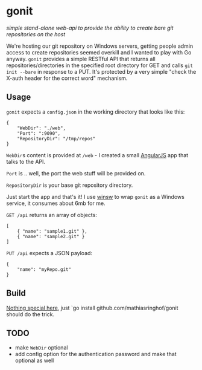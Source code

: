gonit
=====

*simple stand-alone web-api to provide the ability to create bare git repositories on the host*

We're hosting our git repository on Windows servers, getting people admin access to create repositories seemed overkill and I wanted to play with Go anyway. `gonit` provides a simple RESTful API that returns all repositories/directories in the specified root directory for GET and calls `git init --bare` in response to a PUT. It's protected by a very simple "check the X-auth header for the correct word" mechanism.

Usage
-----

`gonit` expects a `config.json` in the working directory that looks like this:

    {
        "WebDir": "./web",
        "Port": ":9090",
        "RepositoryDir": "/tmp/repos"
    }

`WebDir`s content is provided at `/web` - I created a small [AngularJS](http://angularjs.org) app that talks to the API.

`Port` is .. well, the port the web stuff will be provided on.

`RepositoryDir` is your base git repository directory.


Just start the app and that's it! I use [winsw](https://github.com/kohsuke/winsw) to wrap `gonit` as a Windows service, it consumes about 6mb for me.

`GET /api` returns an array of objects:

    [
        { "name": "sample1.git" },
        { "name": "sample2.git" }
    ]

`PUT /api` expects a JSON payload:

    {
        "name": "myRepo.git"
    }

Build
-----

[Nothing special here](http://golang.org/doc/code.html), just `go install github.com/mathiasringhof/gonit should do the trick.

TODO
----
* make `WebDir` optional
* add config option for the authentication password and make that optional as well